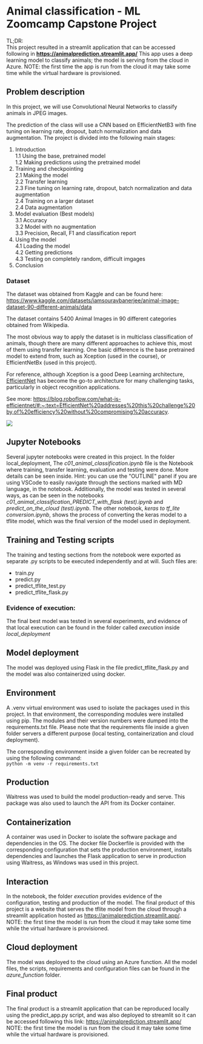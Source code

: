 # **Animal classification  - ML Zoomcamp Capstone Project**
TL;DR:  
This project resulted in a streamlit application that can be accessed following in  **https://animalprediction.streamlit.app/**   This app uses a deep learning model to classify animals; the model is serving from the cloud in Azure.
NOTE: the first time the app is run from the cloud it may take some time while the virtual hardware is provisioned.

## Problem description
In this project, we will use Convolutional Neural Networks to classify animals in JPEG images.  

The prediction of the class will use a CNN based on EfficientNetB3 with fine tuning on learning rate, dropout, batch normalization and data augmentation.  The project is divided into the following main stages:
1. Introduction  
1.1 Using the base, pretrained model  
1.2 Making predictions using the pretrained model  
2. Training and checkpointing  
2.1 Making the model  
2.2 Transfer learning  
2.3 Fine tuning on learning rate, dropout, batch normalization and data augmentation  
2.4 Training on a larger dataset  
2.4 Data augmentation  
3. Model evaluation (Best models)  
3.1  Accuracy  
3.2  Model with no augmentation  
3.3  Precision, Recall, F1 and classification report
4. Using the model  
4.1 Loading the model  
4.2 Getting predictions  
4.3 Testing on completely random, difficult imgages  
5. Conclusion


### Dataset  
The dataset was obtained from Kaggle and can be found here:  
https://www.kaggle.com/datasets/iamsouravbanerjee/animal-image-dataset-90-different-animals/data  

The dataset contains 5400 Animal Images in 90 different categories obtained from Wikipedia.  

The most obvious way to apply the dataset is in multiclass classification of animals, though there are many different approaches to achieve this, most of them using transfer learning. One basic difference is the base pretrained model to extend from, such as Xception (used in the course), or EfficientNetBx (used in this project).

For reference, although Xception is a good Deep Learning architecture, [EfficientNet](https://pypi.org/project/efficientnet/) has become the go-to architecture for many challenging tasks, particularly in object recognition applications.  
  
See more: https://blog.roboflow.com/what-is-efficientnet/#:~:text=EfficientNet%20addresses%20this%20challenge%20by,of%20efficiency%20without%20compromising%20accuracy.  

<img src="https://lh5.googleusercontent.com/8DT6a-PxS3doi3J-72hotDhWfS1BlHlR48Y2OCQV_i9gyGC2F-i9E46lV7Kx8gzZFMt6YlGEIbWgqzORo7aowNYrY0YAK8EXeFzZ3g2nIf9GZG-CRcz7AxIuGEH1YEm03fyUcXOaX1_PLpo15DRzPCk"></img>

## Jupyter Notebooks  
Several jupyter notebooks were created in this project. 
In the folder local_deployment, The *c01_animal_classification.ipynb* file is the Notebook where training, transfer learning, evaluation and testing were done. More details can be seen inside. Hint: you can use the "OUTLINE" panel if you are using VSCode to easily navigate through the sections marked with MD language, in the notebook.  Additionally, the model was tested in several ways, as can be seen in the notebooks *c01_animal_classification_PREDICT_with_flask (test).ipynb* and *predict_on_the_cloud (test).ipynb*. The other notebook, *keras to tf_lite conversion.ipynb*, shows the process of converting the keras model to a tflite model, which was the final version of the model used in deployment.   

## Training and Testing scripts  
The training and testing sections from the notebook were 
exported as separate .py scripts to be executed independently and at will. Such files are:  
 + train.py
 + predict.py
 + predict_tflite_test.py  
 + predict_tflite_flask.py 

### Evidence of execution:  
The final best model was tested in several experiments, and evidence of that local execution can be found in the folder called *execution* inside *local_deployment*

## Model deployment  
The model was deployed using Flask in the file predict_tflite_flask.py  and the model was also containerized using docker. 

## Environment  
A .venv virtual environment was used to isolate the packages used in this project. In that environment, the corresponding modules were installed using pip. The modules and their version numbers were dumped into the requirements.txt file.  Please note that the requirements file inside a given folder servers a different purpose (local testing, containerization and cloud deployment).

The corresponding environment inside a given folder can be recreated by using the following command:  
```python -m venv -r requirements.txt```  

## Production  
Waitress was used to build the model production-ready and serve. This package was also used to launch the API from its Docker container. 

## Containerization  
A container was used in Docker to isolate the software package and dependencies in the OS. The docker file Dockerfile is provided with the corresponding configuration that sets the production environment, installs dependencies and launches the Flask application to serve in production using Waitress, as Windows was used in this project.  

## Interaction  
In the notebook, the folder *execution* provides evidence of the configuration, testing and production of the model. The final product of this project is a website that serves the tflite model from the cloud through a streamlit application hosted as https://animalprediction.streamlit.app/. NOTE: the first time the model is run from the cloud it may take some time while the virtual hardware is provisioned.

## Cloud deployment  
The model was deployed to the cloud using an Azure function. All the model files, the scripts, requirements and configuration files can be found in the *azure_function* folder.  

## Final product  
The final product is a streamlit application that can be reproduced locally using the predict_app.py script, and was also deployed to streamlit so it can be accessed following this link:  https://animalprediction.streamlit.app/  NOTE: the first time the model is run from the cloud it may take some time while the virtual hardware is provisioned.








